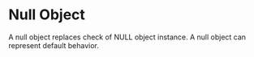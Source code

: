 # Null Object

A null object replaces check of NULL object instance. A null object can represent default behavior.